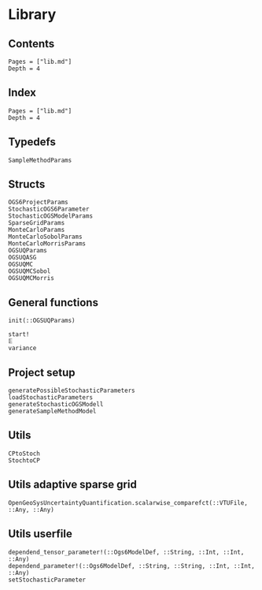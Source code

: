 # Library

## Contents 

```@contents
Pages = ["lib.md"]
Depth = 4
```

## Index

```@index
Pages = ["lib.md"]
Depth = 4
```

## Typedefs
```@docs
SampleMethodParams
```

## Structs

```@docs
OGS6ProjectParams
StochasticOGS6Parameter
StochasticOGSModelParams
SparseGridParams
MonteCarloParams
MonteCarloSobolParams
MonteCarloMorrisParams
OGSUQParams
OGSUQASG
OGSUQMC
OGSUQMCSobol
OGSUQMCMorris
```

## General functions

```@docs
init(::OGSUQParams)

start!
𝔼
variance
```

## Project setup
```@docs
generatePossibleStochasticParameters
loadStochasticParameters
generateStochasticOGSModell
generateSampleMethodModel
```

## Utils
```@docs
CPtoStoch
StochtoCP
```


## Utils adaptive sparse grid 
```@docs
OpenGeoSysUncertaintyQuantification.scalarwise_comparefct(::VTUFile, ::Any, ::Any)
```


## Utils userfile
```@docs
dependend_tensor_parameter!(::Ogs6ModelDef, ::String, ::Int, ::Int, ::Any)
dependend_parameter!(::Ogs6ModelDef, ::String, ::String, ::Int, ::Int, ::Any)
setStochasticParameter
```



